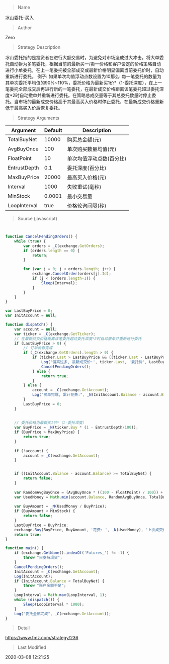 
> Name

冰山委托-买入

> Author

Zero

> Strategy Description

冰山委托指的是投资者在进行大额交易时，为避免对市场造成过大冲击，将大单委托自动拆为多笔委托，根据当前的最新买一/卖一价格和客户设定的价格策略自动进行小单委托，在上一笔委托被全部成交或最新价格明显偏离当前委托价时，自动重新进行委托。
例子:
如果单次均值浮动点数设置为10那么:
每一笔委托的数量为其单次委托平均值的90%~110%，委托价格为最新买1价*（1-委托深度），在上一笔委托全部成交后再进行新的一笔委托，在最新成交价格距离该笔委托超过委托深度*2时自动撤单并重新进行委托。在策略总成交量等于其总委托数量时停止委托。当市场的最新成交价格高于其最高买入价格时停止委托，在最新成交价格重新低于最高买入价后恢复委托。

> Strategy Arguments



|Argument|Default|Description|
|----|----|----|
|TotalBuyNet|10000|购买总金额(元)|
|AvgBuyOnce|100|单次购买数量均值(元)|
|FloatPoint|10|单次均值浮动点数(百分比)|
|EntrustDepth|0.1|委托深度(百分比)|
|MaxBuyPrice|20000|最高买入价格(元)|
|Interval|1000|失败重试(毫秒)|
|MinStock|0.0001|最小交易量|
|LoopInterval|true|价格轮询间隔(秒)|


> Source (javascript)

``` javascript


function CancelPendingOrders() {
    while (true) {
        var orders = _C(exchange.GetOrders);
        if (orders.length == 0) {
            return;
        }

        for (var j = 0; j < orders.length; j++) {
            exchange.CancelOrder(orders[j].Id);
            if (j < (orders.length-1)) {
                Sleep(Interval);
            }
        }
    }
}

var LastBuyPrice = 0;
var InitAccount = null;

function dispatch() {
    var account = null;
    var ticker = _C(exchange.GetTicker);
    // 在最新成交价格距离该笔委托超过委托深度*2时自动撤单并重新进行委托
    if (LastBuyPrice > 0) {
        // 订单没有完成
        if (_C(exchange.GetOrders).length > 0) {
            if (ticker.Last > LastBuyPrice && ((ticker.Last - LastBuyPrice) / LastBuyPrice) > (2*(EntrustDepth/100))) {
                Log('偏离过多, 最新成交价:', ticker.Last, '委托价', LastBuyPrice);
                CancelPendingOrders();
            } else {
                return true;
            }
        } else {
            account = _C(exchange.GetAccount);
            Log("买单完成, 累计花费:", _N(InitAccount.Balance - account.Balance), "平均买入价:", _N((InitAccount.Balance - account.Balance) / (account.Stocks - InitAccount.Stocks)));
        }
        LastBuyPrice = 0;
    }
    
    
    // 委托价格为最新买1价*（1-委托深度）
    var BuyPrice = _N(ticker.Buy * (1 - EntrustDepth/100));
    if (BuyPrice > MaxBuyPrice) {
        return true;
    }
    
    if (!account) {
        account = _C(exchange.GetAccount);
    }


    if ((InitAccount.Balance - account.Balance) >= TotalBuyNet) {
        return false;
    }
    
    var RandomAvgBuyOnce = (AvgBuyOnce * ((100 - FloatPoint) / 100)) + (((FloatPoint * 2) / 100) * AvgBuyOnce * Math.random());
    var UsedMoney = Math.min(account.Balance, RandomAvgBuyOnce, TotalBuyNet - (InitAccount.Balance - account.Balance));
    
    var BuyAmount = _N(UsedMoney / BuyPrice);
    if (BuyAmount < MinStock) {
        return false;
    }
    LastBuyPrice = BuyPrice;
    exchange.Buy(BuyPrice, BuyAmount, '花费: ', _N(UsedMoney), '上次成交价', ticker.Last);
    return true;
}

function main() {
    if (exchange.GetName().indexOf('Futures_') != -1) {
        throw "只支持现货";
    }
    CancelPendingOrders();
    InitAccount = _C(exchange.GetAccount);
    Log(InitAccount);
    if (InitAccount.Balance < TotalBuyNet) {
        throw "账户余额不足";
    }
    LoopInterval = Math.max(LoopInterval, 1);
    while (dispatch()) {
        Sleep(LoopInterval * 1000);
    }
    Log("委托全部完成", _C(exchange.GetAccount));
}

```

> Detail

https://www.fmz.com/strategy/236

> Last Modified

2020-03-08 12:21:25
